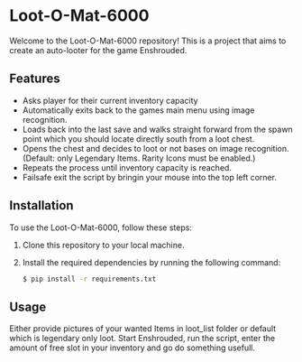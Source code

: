 # Loot-O-Mat-6000

Welcome to the Loot-O-Mat-6000 repository! This is a project that aims to create an auto-looter for the game Enshrouded.

## Features

- Asks player for their current inventory capacity
- Automatically exits back to the games main menu using image recognition.
- Loads back into the last save and walks straight forward from the spawn point which you should locate directly south from a loot chest.
- Opens the chest and decides to loot or not bases on image recognition. (Default: only Legendary Items. Rarity Icons must be enabled.)
- Repeats the process until inventory capacity is reached.
- Failsafe exit the script by bringin your mouse into the top left corner.

## Installation

To use the Loot-O-Mat-6000, follow these steps:

1. Clone this repository to your local machine.
2. Install the required dependencies by running the following command:

    ```bash
    $ pip install -r requirements.txt
    ```

## Usage

Either provide pictures of your wanted Items in loot_list folder or default which is legendary only loot.
Start Enshrouded, run the script, enter the amount of free slot in your inventory and go do something usefull.
